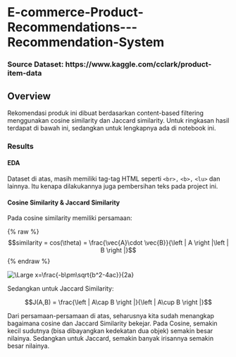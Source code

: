 # E-commerce-Product-Recommendations---Recommendation-System

<h3>Source Dataset: https://www.kaggle.com/cclark/product-item-data</h3>

## Overview

Rekomendasi produk ini dibuat berdasarkan content-based filtering menggunakan cosine similarity dan Jaccard similarity. Untuk ringkasan hasil terdapat di bawah ini, sedangkan untuk lengkapnya ada di notebook ini.

### Results

#### EDA

Dataset di atas, masih memiliki tag-tag HTML seperti `<br>,` `<b>,` `<lu>` dan lainnya. Itu kenapa dilakukannya juga pembersihan teks pada project ini. 

#### Cosine Similarity & Jaccard Similarity

Pada cosine similarity memiliki persamaan:

{% raw %}
 $$similarity = cos(\theta) = \frac{\vec{A}\cdot \vec{B}}{\left | A \right |\left | B \right |}$$
{% endraw %}

<img src="https://latex.codecogs.com/svg.latex?\Large&space;x=\frac{-b\pm\sqrt{b^2-4ac}}{2a}" title="\Large x=\frac{-b\pm\sqrt{b^2-4ac}}{2a}" />
 
Sedangkan untuk Jaccard Similarity:

$$J(A,B) = \frac{\left | A\cap B \right |}{\left | A\cup B \right |}$$

Dari persamaan-persamaan di atas, seharusnya kita sudah menangkap bagaimana cosine dan Jaccard Similarity bekejar. Pada Cosine, semakin kecil sudutnya (bisa dibayangkan kedekatan dua objek) semakin besar nilainya. Sedangkan untuk Jaccard, semakin banyak irisannya semakin besar nilainya. 




